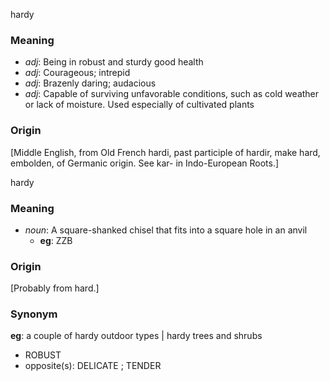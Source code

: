 hardy
### Meaning
+ _adj_: Being in robust and sturdy good health
+ _adj_: Courageous; intrepid
+ _adj_: Brazenly daring; audacious
+ _adj_: Capable of surviving unfavorable conditions, such as cold weather or lack of moisture. Used especially of cultivated plants

### Origin

[Middle English, from Old French hardi, past participle of hardir, make hard, embolden, of Germanic origin. See kar- in Indo-European Roots.]

hardy
### Meaning
+ _noun_: A square-shanked chisel that fits into a square hole in an anvil
    + __eg__: ZZB

### Origin

[Probably from hard.]

### Synonym

__eg__: a couple of hardy outdoor types | hardy trees and shrubs

+ ROBUST
+ opposite(s): DELICATE ; TENDER


